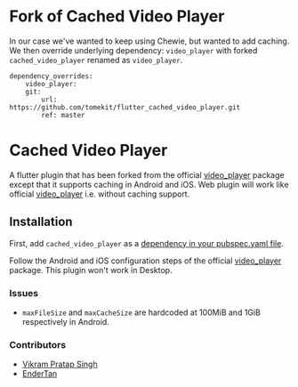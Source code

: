 # Fork of Cached Video Player

In our case we've wanted to keep using Chewie, but wanted to add caching.
We then override underlying dependency: `video_player` with forked `cached_video_player` renamed as `video_player`.

```
dependency_overrides:
    video_player:
    git:
        url: https://github.com/tomekit/flutter_cached_video_player.git
        ref: master
```

# Cached Video Player

A flutter plugin that has been forked from the official [video_player](https://pub.dev/packages/video_player) package except that it supports caching in Android and iOS.
Web plugin will work like official [video_player](https://pub.dev/packages/video_player) i.e. without caching support.

## Installation

First, add `cached_video_player` as a [dependency in your pubspec.yaml file](https://flutter.io/platform-plugins/).

Follow the Android and iOS configuration steps of the official [video_player](https://pub.dev/packages/video_player#installation) package. This plugin won't work in Desktop.

### Issues
* `maxFileSize` and `maxCacheSize` are hardcoded at 100MiB and 1GiB respectively in Android.

### Contributors

* [Vikram Pratap Singh](https://github.com/vikram25897)
* [EnderTan](https://github.com/EnderTan)
